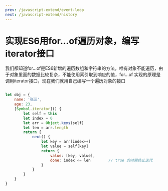 ```yaml
---
prev: /javascript-extend/event-loop
next: /javascript-extend/history
---
```



# 实现ES6用for...of遍历对象，编写iterator接口


我们都知道for...of是ES6新增的遍历数组和字符串的方法，唯有对象不能遍历，由于对象里面的数据比较复杂，不能使用索引取到响应的值，for...of 实现的原理是调用iterator接口，现在我们就用自己编写一个遍历对象的接口

```js

let obj = {
    name: '张三',
    age: 23,
    [Symbol.iterator]() {
        let self = this
        let index = 0
        let arr = Object.keys(self)
        let len = arr.length
        return {
            next() {
                let key = arr[index++]
                let value = self[key]
                return {
                    value: [key, value],
                    done: index <= len        // true 的时候终止迭代
                }
            }
        }
    }
}

```